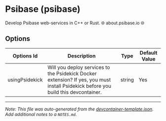 
# Psibase (psibase)

Develop Psibase web-services in C++ or Rust. 🌐 about.psibase.io 🌐

## Options

| Options Id | Description | Type | Default Value |
|-----|-----|-----|-----|
| usingPsidekick | Will you deploy services to the Psidekick Docker extension? If yes, you must install Psidekick before you build this devcontainer. | string | Yes |



---

_Note: This file was auto-generated from the [devcontainer-template.json](https://github.com/gofractally/psibase-devcontainer-template/blob/main/src/psibase/devcontainer-template.json).  Add additional notes to a `NOTES.md`._
